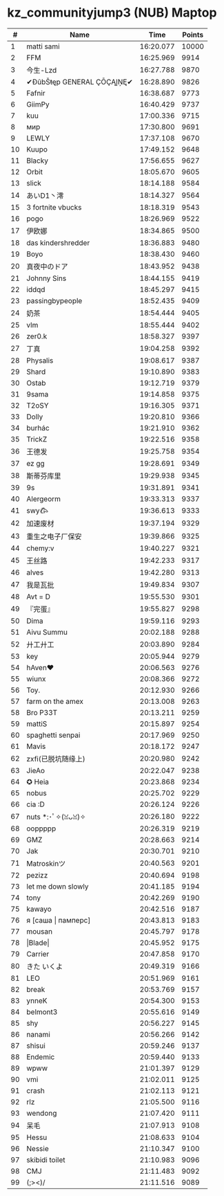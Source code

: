 # kz_communityjump3 (NUB) Maptop

|  # | Name | Time | Points |
|-------------- | -------------- | -------------- | -------------- | 
| 1 | matti sami | 16:20.077 | 10000 | 
| 2 | FFM | 16:25.969 | 9914 | 
| 3 | 今生-Lzd | 16:27.788 | 9870 | 
| 4 | ✔ĐûbŠŧęp GENERAL ÇŌÇĄĮŅĘ✔ | 16:28.890 | 9826 | 
| 5 | Fafnir | 16:38.687 | 9773 | 
| 6 | GiimPy | 16:40.429 | 9737 | 
| 7 | kuu | 17:00.336 | 9715 | 
| 8 | мир | 17:30.800 | 9691 | 
| 9 | LEWLY | 17:37.108 | 9670 | 
| 10 | Kuupo | 17:49.152 | 9648 | 
| 11 | Blacky | 17:56.655 | 9627 | 
| 12 | Orbit | 18:05.670 | 9605 | 
| 13 | slick | 18:14.188 | 9584 | 
| 14 | あいD1丶澪 | 18:14.327 | 9564 | 
| 15 | 3 fortnite vbucks | 18:18.319 | 9543 | 
| 16 | pogo | 18:26.969 | 9522 | 
| 17 | 伊欧娜 | 18:34.865 | 9500 | 
| 18 | das kindershredder | 18:36.883 | 9480 | 
| 19 | Boyo | 18:38.430 | 9460 | 
| 20 | 真夜中のドア | 18:43.952 | 9438 | 
| 21 | Johnny Sins | 18:44.155 | 9419 | 
| 22 | iddqd | 18:45.297 | 9415 | 
| 23 | passingbypeople | 18:52.435 | 9409 | 
| 24 | 奶茶 | 18:54.444 | 9405 | 
| 25 | vlm | 18:55.444 | 9402 | 
| 26 | zer0.k | 18:58.327 | 9397 | 
| 27 | 丁真 | 19:04.258 | 9392 | 
| 28 | Physalis | 19:08.617 | 9387 | 
| 29 | Shard | 19:10.890 | 9383 | 
| 30 | Ostab | 19:12.719 | 9379 | 
| 31 | 9sama | 19:14.858 | 9375 | 
| 32 | T2oSY | 19:16.305 | 9371 | 
| 33 | Dolly | 19:20.810 | 9366 | 
| 34 | burhác | 19:21.910 | 9362 | 
| 35 | TrickZ | 19:22.516 | 9358 | 
| 36 | 王德发 | 19:25.758 | 9354 | 
| 37 | ez gg | 19:28.691 | 9349 | 
| 38 | 斯蒂芬库里 | 19:29.938 | 9345 | 
| 39 | 9s | 19:31.891 | 9341 | 
| 40 | Alergeorm | 19:33.313 | 9337 | 
| 41 | swy𐂃 | 19:36.613 | 9333 | 
| 42 | 加速废材 | 19:37.194 | 9329 | 
| 43 | 重生之电子厂保安 | 19:39.866 | 9325 | 
| 44 | chemy:v | 19:40.227 | 9321 | 
| 45 | 王丝路 | 19:42.233 | 9317 | 
| 46 | alves | 19:42.280 | 9313 | 
| 47 | 我是瓦批 | 19:49.834 | 9307 | 
| 48 | Avt = D | 19:55.530 | 9301 | 
| 49 | 『完蛋』 | 19:55.827 | 9298 | 
| 50 | Dima | 19:59.116 | 9293 | 
| 51 | Aivu Summu | 20:02.188 | 9288 | 
| 52 | 廾工廾工 | 20:03.890 | 9284 | 
| 53 | key | 20:05.944 | 9279 | 
| 54 | hAven❤ | 20:06.563 | 9276 | 
| 55 | wiunx | 20:08.366 | 9272 | 
| 56 | Toy. | 20:12.930 | 9266 | 
| 57 | farm on the amex | 20:13.008 | 9263 | 
| 58 | Bro P33T | 20:13.211 | 9259 | 
| 59 | mattiS | 20:15.897 | 9254 | 
| 60 | spaghetti senpai | 20:17.969 | 9250 | 
| 61 | Mavis | 20:18.172 | 9247 | 
| 62 | zxfi(已脱坑随缘上) | 20:20.980 | 9242 | 
| 63 | JieAo | 20:22.047 | 9238 | 
| 64 | ✪ Heia | 20:23.868 | 9234 | 
| 65 | nobus | 20:25.702 | 9229 | 
| 66 | cia :D | 20:26.124 | 9226 | 
| 67 | nuts *:･ﾟ✧(ꈍᴗꈍ)✧ | 20:26.180 | 9222 | 
| 68 | ooppppp | 20:26.319 | 9219 | 
| 69 | GMZ | 20:28.663 | 9214 | 
| 70 | Jak | 20:30.701 | 9210 | 
| 71 | Matroskinツ | 20:40.563 | 9201 | 
| 72 | pezizz | 20:40.694 | 9198 | 
| 73 | let me down slowly | 20:41.185 | 9194 | 
| 74 | tony | 20:42.269 | 9190 | 
| 75 | kawayo | 20:42.516 | 9187 | 
| 76 | я [саша \| памперс] | 20:43.813 | 9183 | 
| 77 | mousan | 20:45.797 | 9178 | 
| 78 | \|Blade\| | 20:45.952 | 9175 | 
| 79 | Carrier | 20:47.858 | 9170 | 
| 80 | きた いくよ | 20:49.319 | 9166 | 
| 81 | LEO | 20:51.969 | 9161 | 
| 82 | break | 20:53.769 | 9157 | 
| 83 | ynneK | 20:54.300 | 9153 | 
| 84 | belmont3 | 20:55.616 | 9149 | 
| 85 | shy | 20:56.227 | 9145 | 
| 86 | nanami | 20:56.266 | 9142 | 
| 87 | shisui | 20:59.246 | 9137 | 
| 88 | Endemic | 20:59.440 | 9133 | 
| 89 | wpww | 21:01.397 | 9129 | 
| 90 | vmi | 21:02.011 | 9125 | 
| 91 | crash | 21:02.113 | 9121 | 
| 92 | rlz | 21:05.500 | 9116 | 
| 93 | wendong | 21:07.420 | 9111 | 
| 94 | 呆毛 | 21:07.913 | 9108 | 
| 95 | Hessu | 21:08.633 | 9104 | 
| 96 | Nessie | 21:10.347 | 9100 | 
| 97 | skibidi toilet | 21:10.983 | 9096 | 
| 98 | CMJ | 21:11.483 | 9092 | 
| 99 | (;><)/ | 21:11.516 | 9089 | 

